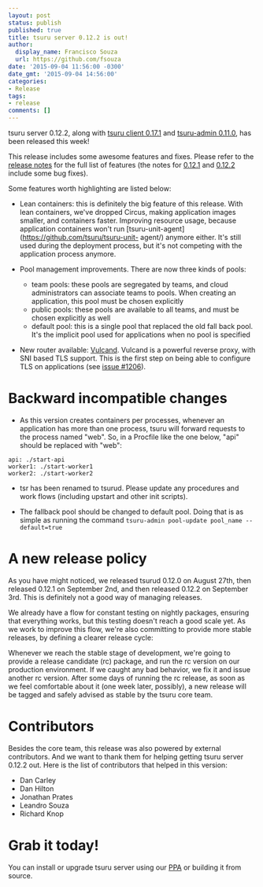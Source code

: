 ```yaml
---
layout: post
status: publish
published: true
title: tsuru server 0.12.2 is out!
author:
  display_name: Francisco Souza
  url: https://github.com/fsouza
date: '2015-09-04 11:56:00 -0300'
date_gmt: '2015-09-04 14:56:00'
categories:
- Release
tags:
- release
comments: []
---
```


tsuru server 0.12.2, along with [tsuru client 0.17.1](https://github.com/tsuru/tsuru-client/releases/tag/0.17.1) and [tsuru-admin 0.11.0](https://github.com/tsuru/tsuru-admin/releases/tag/0.11.0), has been released this week!

This release includes some awesome features and fixes. Please refer to the
[release notes](http://docs.tsuru.io/en/stable/releases/tsurud/0.12.0.html) for
the full list of features (the notes for
[0.12.1](http://docs.tsuru.io/en/stable/releases/tsurud/0.12.1.html) and
[0.12.2](http://docs.tsuru.io/en/stable/releases/tsurud/0.12.2.html) include
some bug fixes).

Some features worth highlighting are listed below:

* Lean containers: this is definitely the big feature of this release. With
  lean containers, we've dropped Circus, making application images smaller,
  and containers faster. Improving resource usage, because application
  containers won't run [tsuru-unit-agent](https://github.com/tsuru/tsuru-unit-
  agent/) anymore either. It's still used during the deployment process, but
  it's not competing with the application process anymore.

* Pool management improvements. There are now three kinds of pools:
  - team pools: these pools are segregated by teams, and cloud administrators
    can associate teams to pools. When creating an application, this pool must
    be chosen explicitly
  - public pools: these pools are available to all teams, and must be chosen
    explicitly as well
  - default pool: this is a single pool that replaced the old fall back pool.
    It's the implicit pool used for applications when no pool is specified

* New router available: [Vulcand](https://vulcand.io). Vulcand is a powerful
  reverse proxy, with SNI based TLS support. This is the first step on being
  able to configure TLS on applications (see [issue
  #1206](https://github.com/tsuru/tsuru/issues/1206)).

Backward incompatible changes
=============================

* As this version creates containers per processes, whenever an application
  has more than one process, tsuru will forward requests to the process named
  "web". So, in a Procfile like the one below, "api" should be replaced with
  "web":

```
api: ./start-api
worker1: ./start-worker1
worker2: ./start-worker2
```

* tsr has been renamed to tsurud. Please update any procedures and work flows
  (including upstart and other init scripts).

* The fallback pool should be changed to default pool. Doing that is as simple
  as running the command ``tsuru-admin pool-update pool_name --default=true``

A new release policy
====================

As you have might noticed, we released tsurud 0.12.0 on August 27th, then
released 0.12.1 on September 2nd, and then released 0.12.2 on September 3rd.
This is definitely not a good way of managing releases.

We already have a flow for constant testing on nightly packages, ensuring that
everything works, but this testing doesn't reach a good scale yet. As we work
to improve this flow, we're also committing to provide more stable releases,
by defining a clearer release cycle:

Whenever we reach the stable stage of development, we're going to provide a
release candidate (rc) package, and run the rc version on our production
environment. If we caught any bad behavior, we fix it and issue another rc
version. After some days of running the rc release, as soon as we feel
comfortable about it (one week later, possibly), a new release will be tagged
and safely advised as stable by the tsuru core team.

Contributors
============

Besides the core team, this release was also powered by external contributors.
And we want to thank them for helping getting tsuru server 0.12.2 out. Here is
the list of contributors that helped in this version:

- Dan Carley
- Dan Hilton
- Jonathan Prates
- Leandro Souza
- Richard Knop

Grab it today!
==============

You can install or upgrade tsuru server using our [PPA](http://docs.tsuru.io/en/stable/installing/api.html#adding-repositories) or building it from source.
